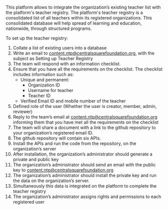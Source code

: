 This platform allows to integrate the organization’s existing teacher list with the platform's teacher registry. The platform's teacher registry is a consolidated list of all teachers within its registered organizations. This consolidated database will help spread of learning and education, nationwide, through structured programs.

To set up the teacher registry:

1. Collate a list of existing users into a database
2. Write an email  to content.ntp@centralsquarefoundation.org, with the subject as Setting up Teacher Registry
3. The team will respond with an information checklist.
4. Ensure that you have all the requirements on the checklist. The checklist includes information such as:
	- Unique and permanent:
		- Organization ID
		- Username for teacher
		- Teacher ID
	- Verified Email ID and mobile number of the teacher
5. Defined role of the user (Whether the user is creator, member, admin, reviewer)
6. Reply to the team’s  email at  content.ntp@centralsquarefoundation.org  informing them  that you have met all the requirements on the checklist
7. The team will share a document with a link to the github repository to  your organization’s registered email ID.
8. The github repository will contain six APIs.
9. Install the APIs and run the code from  the repository, on the organization’s server
10. After installation, the organization’s administrator should generate a private and public key
11. The organization’s administrator should send an email with the public key  to content.ntp@centralsquarefoundation.org  
12. The organization’s administrator should install the private key and run the data on the organization’s server.
13. Simultaneously this data is integrated on the platform to complete the teacher registry 
14. The organization’s administrator assigns rights and permissions to each registered user
